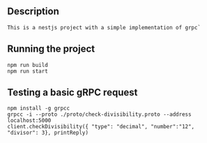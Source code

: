 ## Description
```
This is a nestjs project with a simple implementation of grpc`
```

## Running the project
```
npm run build
npm run start
```

## Testing a basic gRPC request
```
npm install -g grpcc
grpcc -i --proto ./proto/check-divisibility.proto --address localhost:5000
client.checkDivisibility({ "type": "decimal", "number":"12", "divisor": 3}, printReply)
```